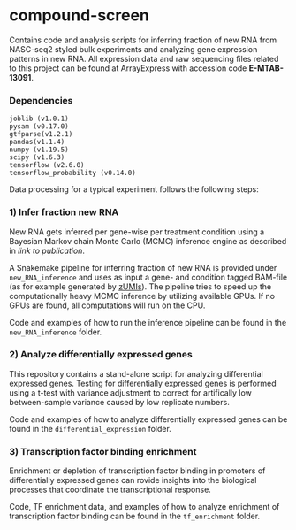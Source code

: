 # compound-screen
Contains code and analysis scripts for inferring fraction of new RNA from NASC-seq2 styled bulk experiments and analyzing gene expression patterns in new RNA. All expression data and raw sequencing files related to this project can be found at ArrayExpress with accession code **E-MTAB-13091**.

### Dependencies
```
joblib (v1.0.1)
pysam (v0.17.0)
gtfparse(v1.2.1)
pandas(v1.1.4) 
numpy (v1.19.5) 
scipy (v1.6.3)
tensorflow (v2.6.0)
tensorflow_probability (v0.14.0)
```
Data processing for a typical experiment follows the following steps:

### 1) Infer fraction new RNA
New RNA gets inferred per gene-wise per treatment condition using a Bayesian Markov chain Monte Carlo (MCMC) inference engine as described in *link to publication*.

A Snakemake pipeline for inferring fraction of new RNA is provided under `new_RNA_inference` and uses as input a gene- and condition tagged BAM-file (as for example generated by [zUMIs](https://github.com/sdparekh/zUMIs)). The pipeline tries to speed up the computationally heavy MCMC inference by utilizing available GPUs. If no GPUs are found, all computations will run on the CPU. 

Code and examples of how to run the inference pipeline can be found in the `new_RNA_inference` folder.

### 2) Analyze differentially expressed genes
This repository contains a stand-alone script for analyzing differential expressed genes. Testing for differentially expressed genes is performed using a t-test with variance adjustment to correct for artifically low between-sample variance caused by low replicate numbers.

Code and examples of how to analyze differentially expressed genes can be found in the `differential_expression` folder.

### 3) Transcription factor binding enrichment
Enrichment or depletion of transcription factor binding in promoters of differentially expressed genes can rovide insights into the biological processes that coordinate the transcriptional response.

Code, TF enrichment data, and examples of how to analyze enrichment of transcription factor binding can be found in the `tf_enrichment` folder.
